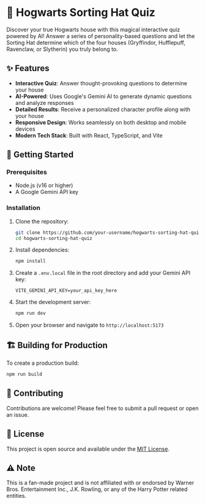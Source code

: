 # 🎩 Hogwarts Sorting Hat Quiz

Discover your true Hogwarts house with this magical interactive quiz powered by AI! Answer a series of personality-based questions and let the Sorting Hat determine which of the four houses (Gryffindor, Hufflepuff, Ravenclaw, or Slytherin) you truly belong to.

## ✨ Features

- **Interactive Quiz**: Answer thought-provoking questions to determine your house
- **AI-Powered**: Uses Google's Gemini AI to generate dynamic questions and analyze responses
- **Detailed Results**: Receive a personalized character profile along with your house
- **Responsive Design**: Works seamlessly on both desktop and mobile devices
- **Modern Tech Stack**: Built with React, TypeScript, and Vite

## 🚀 Getting Started

### Prerequisites

- Node.js (v16 or higher)
- A Google Gemini API key

### Installation

1. Clone the repository:
   ```bash
   git clone https://github.com/your-username/hogwarts-sorting-hat-quiz.git
   cd hogwarts-sorting-hat-quiz
   ```

2. Install dependencies:
   ```bash
   npm install
   ```

3. Create a `.env.local` file in the root directory and add your Gemini API key:
   ```env
   VITE_GEMINI_API_KEY=your_api_key_here
   ```

4. Start the development server:
   ```bash
   npm run dev
   ```

5. Open your browser and navigate to `http://localhost:5173`

## 🏗️ Building for Production

To create a production build:

```bash
npm run build
```

## 🤝 Contributing

Contributions are welcome! Please feel free to submit a pull request or open an issue.

## 📄 License

This project is open source and available under the [MIT License](LICENSE).

## ⚠️ Note

This is a fan-made project and is not affiliated with or endorsed by Warner Bros. Entertainment Inc., J.K. Rowling, or any of the Harry Potter related entities.
